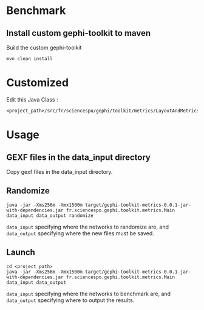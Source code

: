 # Benchmark

## Install custom gephi-toolkit to maven

Build the custom gephi-toolkit

```
mvn clean install
```

# Customized

Edit this Java Class :

```
<project_path>/src/fr/sciencespo/gephi/toolkit/metrics/LayoutAndMetrics.java
```

# Usage

## GEXF files in the data_input directory

Copy gexf files in the data_input directory.

## Randomize

```
java -jar -Xms256m -Xmx1500m target/gephi-toolkit-metrics-0.0.1-jar-with-dependencies.jar fr.sciencespo.gephi.toolkit.metrics.Main data_input data_output randomize
```

`data_input` specifying where the networks to randomize are, and `data_output` specifying where the new files must be saved.


## Launch

```
cd <project_path>
java -jar -Xms256m -Xmx1500m target/gephi-toolkit-metrics-0.0.1-jar-with-dependencies.jar fr.sciencespo.gephi.toolkit.metrics.Main data_input data_output
```

`data_input` specifying where the networks to benchmark are, and `data_output` specifying where to output the results.